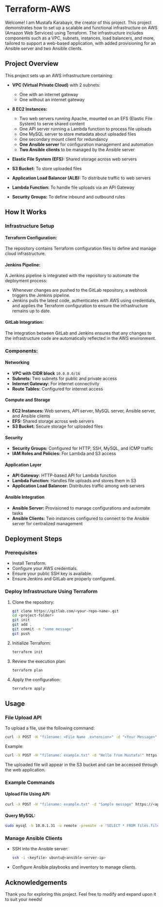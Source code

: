 # Terraform-AWS  
Welcome! I am Mustafa Karabayir, the creator of this project. This project demonstrates how to set up a scalable and functional infrastructure on AWS (Amazon Web Services) using Terraform. The infrastructure includes components such as a VPC, subnets, instances, load balancers, and more, tailored to support a web-based application, with added provisioning for an Ansible server and two Ansible clients.

## Project Overview  
This project sets up an AWS infrastructure containing:

- **VPC (Virtual Private Cloud)** with 2 subnets:  
    - One with an internet gateway  
    - One without an internet gateway  

- **8 EC2 Instances:**  
    - Two web servers running Apache, mounted on an EFS (Elastic File System) to serve shared content  
    - One API server running a Lambda function to process file uploads  
    - One MySQL server to store metadata about uploaded files  
    - One secondary mount client for redundancy  
    - **One Ansible server** for configuration management and automation  
    - **Two Ansible clients** to be managed by the Ansible server  

- **Elastic File System (EFS):** Shared storage across web servers  
- **S3 Bucket:** To store uploaded files  
- **Application Load Balancer (ALB):** To distribute traffic to web servers  
- **Lambda Function:** To handle file uploads via an API Gateway  
- **Security Groups:** To define inbound and outbound rules  

## How It Works  
### Infrastructure Setup  
#### Terraform Configuration:  
The repository contains Terraform configuration files to define and manage cloud infrastructure.  

#### Jenkins Pipeline:  
A Jenkins pipeline is integrated with the repository to automate the deployment process:  
- Whenever changes are pushed to the GitLab repository, a webhook triggers the Jenkins pipeline.  
- Jenkins pulls the latest code, authenticates with AWS using credentials, and applies the Terraform configuration to ensure the infrastructure remains up to date.  

#### GitLab Integration:  
The integration between GitLab and Jenkins ensures that any changes to the infrastructure code are automatically reflected in the AWS environment.  

### Components:  
#### Networking  
- **VPC with CIDR block** `10.0.0.0/16`  
- **Subnets:** Two subnets for public and private access  
- **Internet Gateway:** For internet connectivity  
- **Route Tables:** Configured for internet access  

#### Compute and Storage  
- **EC2 Instances:** Web servers, API server, MySQL server, Ansible server, and Ansible clients  
- **EFS:** Shared storage across web servers  
- **S3 Bucket:** Secure storage for uploaded files  

#### Security  
- **Security Groups:** Configured for HTTP, SSH, MySQL, and ICMP traffic  
- **IAM Roles and Policies:** For Lambda and S3 access  

#### Application Layer  
- **API Gateway:** HTTP-based API for Lambda function  
- **Lambda Function:** Handles file uploads and stores them in S3  
- **Application Load Balancer:** Distributes traffic among web servers  

#### Ansible Integration  
- **Ansible Server:** Provisioned to manage configurations and automate tasks  
- **Ansible Clients:** Two instances configured to connect to the Ansible server for centralized management  

## Deployment Steps  
### Prerequisites  
- Install Terraform.  
- Configure your AWS credentials.  
- Ensure your public SSH key is available.  
- Ensure Jenkins and GitLab are properly configured.  

### Deploy Infrastructure Using Terraform  
1. Clone the repository:  
    ```bash  
    git clone https://gitlab.com/<your-repo-name>.git  
    cd <project-folder>  
    git init  
    git add .  
    git commit -m "some message"  
    git push  
    ```  

2. Initialize Terraform:  
    ```bash  
    terraform init  
    ```  

3. Review the execution plan:  
    ```bash  
    terraform plan  
    ```  

4. Apply the configuration:  
    ```bash  
    terraform apply  
    ```  

## Usage  
### File Upload API  
To upload a file, use the following command:  
```bash  
curl -X POST -H "filename: <File Name .extension>" -d "<Your Message>" <API URL from Terraform output>  
```  
Example:  
```bash  
curl -X POST -H "filename: example.txt" -d "Hello from Mustafa!" https://<api-url>/production/upload  
```  
The uploaded file will appear in the S3 bucket and can be accessed through the web application.  

### Example Commands  
#### Upload File Using API:  
```bash  
curl -X POST -H "filename: example.txt" -d "Sample message" https://<api-url>/production/upload  
```  
#### Query MySQL:  
```bash  
sudo mysql -h 10.0.1.31 -u remote -premote -e 'SELECT * FROM files.file'  
```  

### Manage Ansible Clients  
- SSH into the Ansible server:  
    ```bash  
    ssh -i <keyfile> ubuntu@<ansible-server-ip>  
    ```  
- Configure Ansible playbooks and inventory to manage clients.  

## Acknowledgements  
Thank you for exploring this project. Feel free to modify and expand upon it to suit your needs!
